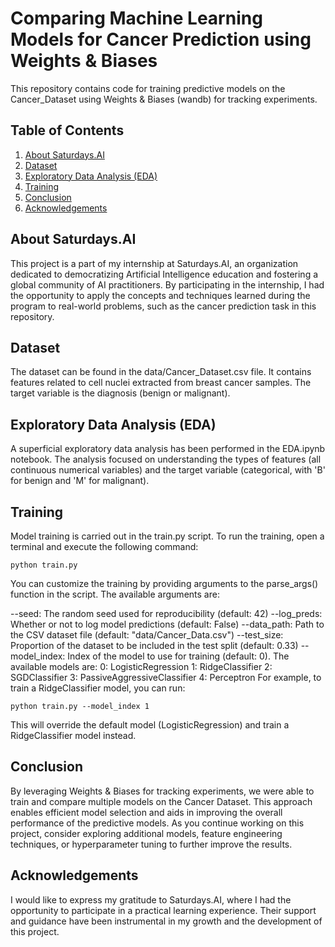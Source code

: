 # Comparing Machine Learning Models for Cancer Prediction using Weights & Biases
This repository contains code for training predictive models on the Cancer_Dataset using Weights & Biases (wandb) for tracking experiments.

## Table of Contents

1. [About Saturdays.AI](#about-saturdaysai)
2. [Dataset](#dataset)
3. [Exploratory Data Analysis (EDA)](#exploratory-data-analysis-eda)
4. [Training](#training)
5. [Conclusion](#conclusion)
6. [Acknowledgements](#acknowledgements)

## About Saturdays.AI

This project is a part of my internship at Saturdays.AI, an organization dedicated to democratizing Artificial Intelligence education and fostering a global community of AI practitioners. By participating in the internship, I had the opportunity to apply the concepts and techniques learned during the program to real-world problems, such as the cancer prediction task in this repository.


## Dataset
The dataset can be found in the data/Cancer_Dataset.csv file. It contains features related to cell nuclei extracted from breast cancer samples. The target variable is the diagnosis (benign or malignant).

## Exploratory Data Analysis (EDA)
A superficial exploratory data analysis has been performed in the EDA.ipynb notebook. The analysis focused on understanding the types of features (all continuous numerical variables) and the target variable (categorical, with 'B' for benign and 'M' for malignant).

## Training
Model training is carried out in the train.py script. To run the training, open a terminal and execute the following command:

```
python train.py
```

You can customize the training by providing arguments to the parse_args() function in the script. The available arguments are:

--seed: The random seed used for reproducibility (default: 42)
--log_preds: Whether or not to log model predictions (default: False)
--data_path: Path to the CSV dataset file (default: "data/Cancer_Data.csv")
--test_size: Proportion of the dataset to be included in the test split (default: 0.33)
--model_index: Index of the model to use for training (default: 0). The available models are:
0: LogisticRegression
1: RidgeClassifier
2: SGDClassifier
3: PassiveAggressiveClassifier
4: Perceptron
For example, to train a RidgeClassifier model, you can run:

```
python train.py --model_index 1
```

This will override the default model (LogisticRegression) and train a RidgeClassifier model instead.

## Conclusion
By leveraging Weights & Biases for tracking experiments, we were able to train and compare multiple models on the Cancer Dataset. This approach enables efficient model selection and aids in improving the overall performance of the predictive models. As you continue working on this project, consider exploring additional models, feature engineering techniques, or hyperparameter tuning to further improve the results.

## Acknowledgements
I would like to express my gratitude to Saturdays.AI, where I had the opportunity to participate in a practical learning experience. Their support and guidance have been instrumental in my growth and the development of this project.
